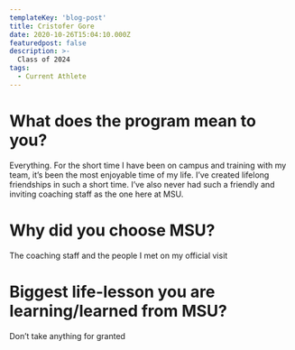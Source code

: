 ```yaml
---
templateKey: 'blog-post'
title: Cristofer Gore
date: 2020-10-26T15:04:10.000Z
featuredpost: false
description: >-
  Class of 2024
tags:
  - Current Athlete
---
```


# What does the program mean to you?
Everything. For the short time I have been on campus and training with my team, it’s been the most enjoyable time of my life. I’ve created lifelong friendships in such a short time. I’ve also never had such a friendly and inviting coaching staff as the one here at MSU.


# Why did you choose MSU?
The coaching staff and the people I met on my official visit

# Biggest life-lesson you are learning/learned from MSU?

Don’t take anything for granted